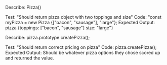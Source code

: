 Describe: Pizza()

Test: "Should return pizza object with two toppings and size"
Code: "const myPizza = new Pizza {["bacon", "sausage"], "large"};
Expected Output: pizza {toppings: ["bacon", "sausage"] size: "large"}

Describe: pizza.prototype.createPizza();

Test: "Should return correct pricing on pizza"
Code: pizza.createPizza();
Expected Output: Should be whatever pizza options they chose scored up and returned the value. 
